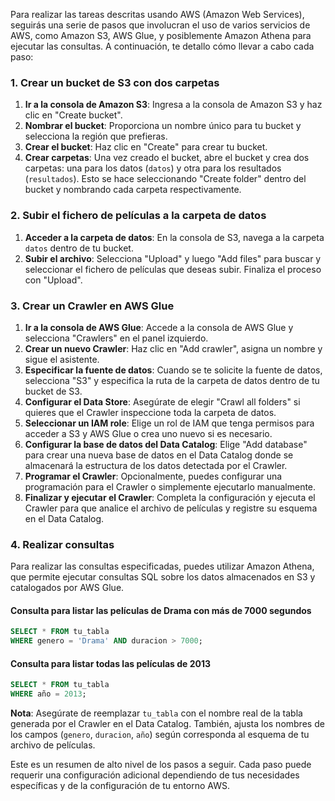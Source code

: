 Para realizar las tareas descritas usando AWS (Amazon Web Services), seguirás una serie de pasos que involucran el uso de varios servicios de AWS, como Amazon S3, AWS Glue, y posiblemente Amazon Athena para ejecutar las consultas. A continuación, te detallo cómo llevar a cabo cada paso:

### 1. Crear un bucket de S3 con dos carpetas

1. **Ir a la consola de Amazon S3**: Ingresa a la consola de Amazon S3 y haz clic en "Create bucket".
2. **Nombrar el bucket**: Proporciona un nombre único para tu bucket y selecciona la región que prefieras.
3. **Crear el bucket**: Haz clic en "Create" para crear tu bucket.
4. **Crear carpetas**: Una vez creado el bucket, abre el bucket y crea dos carpetas: una para los datos (`datos`) y otra para los resultados (`resultados`). Esto se hace seleccionando "Create folder" dentro del bucket y nombrando cada carpeta respectivamente.

### 2. Subir el fichero de películas a la carpeta de datos

1. **Acceder a la carpeta de datos**: En la consola de S3, navega a la carpeta `datos` dentro de tu bucket.
2. **Subir el archivo**: Selecciona "Upload" y luego "Add files" para buscar y seleccionar el fichero de películas que deseas subir. Finaliza el proceso con "Upload".

### 3. Crear un Crawler en AWS Glue

1. **Ir a la consola de AWS Glue**: Accede a la consola de AWS Glue y selecciona "Crawlers" en el panel izquierdo.
2. **Crear un nuevo Crawler**: Haz clic en "Add crawler", asigna un nombre y sigue el asistente.
3. **Especificar la fuente de datos**: Cuando se te solicite la fuente de datos, selecciona "S3" y especifica la ruta de la carpeta de datos dentro de tu bucket de S3.
4. **Configurar el Data Store**: Asegúrate de elegir "Crawl all folders" si quieres que el Crawler inspeccione toda la carpeta de datos.
5. **Seleccionar un IAM role**: Elige un rol de IAM que tenga permisos para acceder a S3 y AWS Glue o crea uno nuevo si es necesario.
6. **Configurar la base de datos del Data Catalog**: Elige "Add database" para crear una nueva base de datos en el Data Catalog donde se almacenará la estructura de los datos detectada por el Crawler.
7. **Programar el Crawler**: Opcionalmente, puedes configurar una programación para el Crawler o simplemente ejecutarlo manualmente.
8. **Finalizar y ejecutar el Crawler**: Completa la configuración y ejecuta el Crawler para que analice el archivo de películas y registre su esquema en el Data Catalog.

### 4. Realizar consultas

Para realizar las consultas especificadas, puedes utilizar Amazon Athena, que permite ejecutar consultas SQL sobre los datos almacenados en S3 y catalogados por AWS Glue.

#### Consulta para listar las películas de Drama con más de 7000 segundos

```sql
SELECT * FROM tu_tabla
WHERE genero = 'Drama' AND duracion > 7000;
```

#### Consulta para listar todas las películas de 2013

```sql
SELECT * FROM tu_tabla
WHERE año = 2013;
```

**Nota**: Asegúrate de reemplazar `tu_tabla` con el nombre real de la tabla generada por el Crawler en el Data Catalog. También, ajusta los nombres de los campos (`genero`, `duracion`, `año`) según corresponda al esquema de tu archivo de películas.

Este es un resumen de alto nivel de los pasos a seguir. Cada paso puede requerir una configuración adicional dependiendo de tus necesidades específicas y de la configuración de tu entorno AWS.
